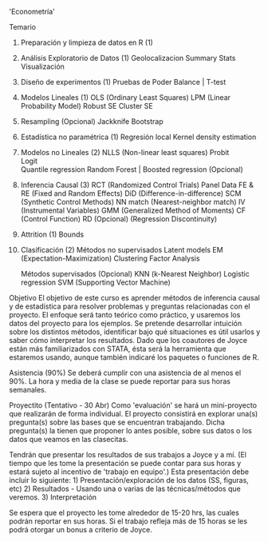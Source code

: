 'Econometría'


Temario

1. Preparación y limpieza de datos en R  (1)

2. Análisis Exploratorio de Datos (1)
	Geolocalizacion
	Summary Stats
	Visualización
	
3. Diseño de experimentos  (1)
	Pruebas de Poder 
	Balance | T-test 

4. Modelos Lineales (1)
	OLS  (Ordinary Least Squares)
	LPM	 (Linear Probability Model)
		Robust SE 
		Cluster SE 

5. Resampling (Opcional) 
	Jackknife
	Bootstrap 
	
6. Estadística no paramétrica (1)
	Regresión local
	Kernel density estimation

7. Modelos no Lineales (2)
	NLLS (Non-linear least squares)
	Probit  
	Logit  
	Quantile regression 
	Random Forest | Boosted regression  (Opcional)

8. Inferencia Causal (3)
	RCT (Randomized Control Trials)
	Panel Data 
		FE & RE (Fixed and Random Effects)
	DiD (Difference-in-difference)
		SCM (Synthetic Control Methods)
	NN match (Nearest-neighbor match)
	IV (Instrumental Variables)
		GMM (Generalized Method of Moments)
		CF (Control Function)
	RD (Opcional) (Regression Discontinuity)
	
9. Attrition (1)
	Bounds

10. Clasificación  (2)
	Métodos no supervisados
		Latent models 
		EM (Expectation-Maximization)
		Clustering
		Factor Analysis

	Métodos supervisados (Opcional)
		KNN (k-Nearest Neighbor)
		Logistic regression
		SVM (Supporting Vector Machine)


Objetivo
El objetivo de este curso es aprender métodos de inferencia causal y de estadística para resolver problemas y preguntas relacionadas con el proyecto. El enfoque será tanto teórico como práctico, y usaremos los datos del proyecto para los ejemplos. Se pretende desarrollar intuición sobre los distintos métodos, identificar bajo qué situaciones es útil usarlos y saber cómo interpretar los resultados. Dado que los coautores de Joyce están más familiarizados con STATA, ésta será la herramienta que estaremos usando, aunque también indicaré los paquetes o funciones de R. 


Asistencia (90%)
Se deberá cumplir con una asistencia de al menos el 90%. La hora y media de la clase se puede reportar para sus horas semanales. 


Proyectito (Tentativo - 30 Abr)
Como 'evaluación' se hará un mini-proyecto que realizarán de forma individual. El proyecto consistirá en explorar una(s) pregunta(s) sobre las bases que se encuentran trabajando.  Dicha pregunta(s) la tienen que proponer lo antes posible, sobre sus datos o los datos que veamos en las clasecitas. 

Tendrán que presentar los resultados de sus trabajos a Joyce y a mí. (El tiempo que les tome la presentación se puede contar para sus horas y estará sujeto al incentivo de 'trabajo en equipo'.) Esta presentación debe incluir lo siguiente:
	1) Presentación/exploración de los datos (SS, figuras, etc)
	2) Resultados - Usando una o varias de las técnicas/métodos que veremos.
	3) Interpretación

Se espera que el proyecto les tome alrededor de 15-20 hrs, las cuales podrán reportar en sus horas. Si el trabajo refleja más de 15 horas se les podrá otorgar un bonus a criterio de Joyce.	




